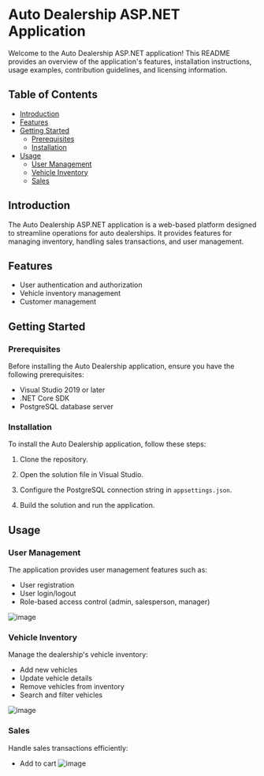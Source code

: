 # Auto Dealership ASP.NET Application

Welcome to the Auto Dealership ASP.NET application! This README provides an overview of the application's features, installation instructions, usage examples, contribution guidelines, and licensing information.


## Table of Contents

- [Introduction](#introduction)
- [Features](#features)
- [Getting Started](#getting-started)
  - [Prerequisites](#prerequisites)
  - [Installation](#installation)
- [Usage](#usage)
  - [User Management](#user-management)
  - [Vehicle Inventory](#vehicle-inventory)
  - [Sales](#sales)

## Introduction

The Auto Dealership ASP.NET application is a web-based platform designed to streamline operations for auto dealerships. It provides features for managing inventory, handling sales transactions, and user management.

## Features

- User authentication and authorization
- Vehicle inventory management
- Customer management

## Getting Started

### Prerequisites

Before installing the Auto Dealership application, ensure you have the following prerequisites:

- Visual Studio 2019 or later
- .NET Core SDK
- PostgreSQL database server

### Installation

To install the Auto Dealership application, follow these steps:

1. Clone the repository.
   
2. Open the solution file in Visual Studio.

3. Configure the PostgreSQL connection string in `appsettings.json`.

4. Build the solution and run the application.

## Usage

### User Management

The application provides user management features such as:

- User registration
- User login/logout
- Role-based access control (admin, salesperson, manager)

![image](https://github.com/Lizzgle/Car-dealership/assets/92185534/ffed5693-03ba-471e-865b-0060400c32e7)


### Vehicle Inventory

Manage the dealership's vehicle inventory:

- Add new vehicles
- Update vehicle details
- Remove vehicles from inventory
- Search and filter vehicles

![image](https://github.com/Lizzgle/Car-dealership/assets/92185534/1c72550b-7ab0-4162-9d04-080a10c6200e)

### Sales

Handle sales transactions efficiently:

- Add to cart
![image](https://github.com/Lizzgle/Car-dealership/assets/92185534/ff2006fe-0fc2-4ca2-9d69-125094631f86)
